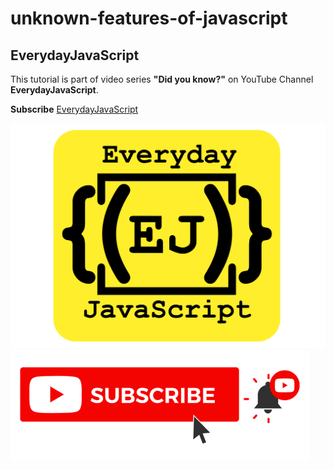 # unknown-features-of-javascript

## EverydayJavaScript
This tutorial is part of video series **"Did you know?"** on YouTube Channel **EverydayJavaScript**.

**Subscribe**
[EverydayJavaScript](https://www.youtube.com/EverydayJavaScript)

![](logo/logo.png)
![](logo/youtube-subscribe.png)